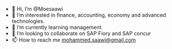 - 👋 Hi, I’m @Moesaawi
- 👀 I’m interested in finance, accounting, economy and advanced technologies. 
- 🌱 I’m currently learning management. 
- 💞️ I’m looking to collaborate on SAP Fiory and SAP concur
- 📫 How to reach me mohammed.saawi@gmail.com

<!---
Moesaawi/Moesaawi is a ✨ special ✨ repository because its `README.md` (this file) appears on your GitHub profile.
You can click the Preview link to take a look at your changes.
--->
